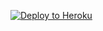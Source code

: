 ﻿
<p><a href="https://dashboard.heroku.com/new?template=https://github.com/huaw6/vless-heroku"> <img src="https://www.herokucdn.com/deploy/button.svg" alt="Deploy to Heroku" /></a></p>
